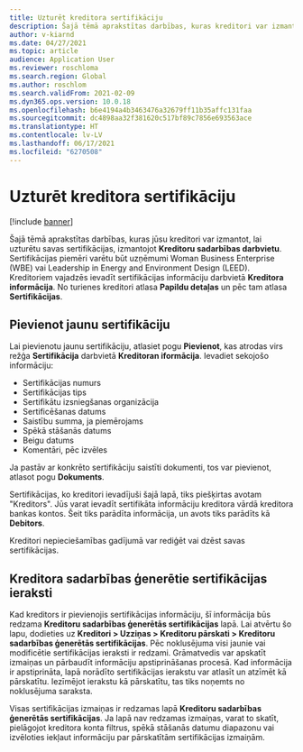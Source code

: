 ```yaml
---
title: Uzturēt kreditora sertifikāciju
description: Šajā tēmā aprakstītas darbības, kuras kreditori var izmantot, lai uzturētu savas sertifikācijas, izmantojot Kreditoru sadarbības darbvietu.
author: v-kiarnd
ms.date: 04/27/2021
ms.topic: article
audience: Application User
ms.reviewer: roschloma
ms.search.region: Global
ms.author: roschlom
ms.search.validFrom: 2021-02-09
ms.dyn365.ops.version: 10.0.18
ms.openlocfilehash: b6e4194a4b3463476a32679ff11b35affc131faa
ms.sourcegitcommit: dc4898aa32f381620c517bf89c7856e693563ace
ms.translationtype: HT
ms.contentlocale: lv-LV
ms.lasthandoff: 06/17/2021
ms.locfileid: "6270508"
---
```

# <a name="maintain-vendor-certification"></a>Uzturēt kreditora sertifikāciju

[!include [banner](../includes/banner.md)]

Šajā tēmā aprakstītas darbības, kuras jūsu kreditori var izmantot, lai uzturētu savas sertifikācijas, izmantojot **Kreditoru sadarbības darbvietu**. Sertifikācijas piemēri varētu būt uzņēmumi Woman Business Enterprise (WBE) vai Leadership in Energy and Environment Design (LEED). Kreditoriem vajadzēs ievadīt sertifikācijas informāciju darbvietā **Kreditora informācija**. No turienes kreditori atlasa **Papildu detaļas** un pēc tam atlasa **Sertifikācijas**.

## <a name="add-a-new-certification"></a>Pievienot jaunu sertifikāciju

Lai pievienotu jaunu sertifikāciju, atlasiet pogu **Pievienot**, kas atrodas virs režģa **Sertifikācija** darbvietā **Kreditoran iformācija**. Ievadiet sekojošo informāciju:
 
- Sertifikācijas numurs
- Sertifikācijas tips
- Sertifikātu izsniegšanas organizācija 
- Sertificēšanas datums
- Saistību summa, ja piemērojams
- Spēkā stāšanās datums
- Beigu datums
- Komentāri, pēc izvēles

Ja pastāv ar konkrēto sertifikāciju saistīti dokumenti, tos var pievienot, atlasot pogu **Dokuments**.

Sertifikācijas, ko kreditori ievadījuši šajā lapā, tiks piešķirtas avotam "Kreditors". Jūs varat ievadīt sertifikāta informāciju kreditora vārdā kreditora bankas kontos. Šeit tiks parādīta informācija, un avots tiks parādīts kā **Debitors**.

Kreditori nepieciešamības gadījumā var rediģēt vai dzēst savas sertifikācijas.

## <a name="vendor-collaboration-generated-certification-records"></a>Kreditora sadarbības ģenerētie sertifikācijas ieraksti 
 
Kad kreditors ir pievienojis sertifikācijas informāciju, šī informācija būs redzama **Kreditoru sadarbības ģenerētās sertifikācijas** lapā. Lai atvērtu šo lapu, dodieties uz **Kreditori > Uzziņas > Kreditoru pārskati > Kreditoru sadarbības ģenerētās sertifikācijas**. Pēc noklusējuma visi jaunie vai modificētie sertifikācijas ieraksti ir redzami. Grāmatvedis var apskatīt izmaiņas un pārbaudīt informāciju apstiprināšanas procesā. Kad informācija ir apstiprināta, lapā norādīto sertifikācijas ierakstu var atlasīt un atzīmēt kā pārskatītu. Iezīmējot ierakstu kā pārskatītu, tas tiks noņemts no noklusējuma saraksta.
 
Visas sertifikācijas izmaiņas ir redzamas lapā **Kreditoru sadarbības ģenerētās sertifikācijas**. Ja lapā nav redzamas izmaiņas, varat to skatīt, pielāgojot kreditora konta filtrus, spēkā stāšanās datumu diapazonu vai izvēloties iekļaut informāciju par pārskatītām sertifikācijas izmaiņām. 

